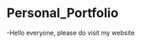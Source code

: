 # Personal_Portfolio
-Hello everyone, please do visit my website
<a href='https://sambitee13.github.io/Personal_Portfolio/'>
